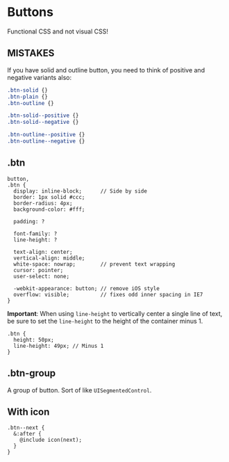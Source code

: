 # Buttons

Functional CSS and not visual CSS!

## MISTAKES

If you have solid and outline button, you need to think of positive and negative variants also:

```css
.btn-solid {}
.btn-plain {}
.btn-outline {}

.btn-solid--positive {}
.btn-solid--negative {}

.btn-outline--positive {}
.btn-outline--negative {}
```

## .btn

```
button,
.btn {
  display: inline-block;      // Side by side
  border: 1px solid #ccc;
  border-radius: 4px;
  background-color: #fff;
  
  padding: ?
  
  font-family: ?
  line-height: ?
  
  text-align: center;
  vertical-align: middle;
  white-space: nowrap;        // prevent text wrapping
  cursor: pointer;
  user-select: none;
  
  -webkit-appearance: button; // remove iOS style
  overflow: visible;          // fixes odd inner spacing in IE7}
```

**Important**: When using `line-height` to vertically center a single line of text, be sure to set the `line-height` to the height of the container minus 1.

```
.btn {
  height: 50px;
  line-height: 49px; // Minus 1}
```

## .btn-group

A group of button. Sort of like `UISegmentedControl`.

## With icon

```
.btn--next {
  &:after {
    @include icon(next);  }}
```